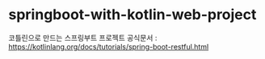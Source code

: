 # springboot-with-kotlin-web-project
코틀린으로 만드는 스프링부트 프로젝트
공식문서 : https://kotlinlang.org/docs/tutorials/spring-boot-restful.html
